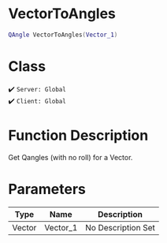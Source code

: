 # VectorToAngles
```lua
QAngle VectorToAngles(Vector_1)
```
# Class
✔️ `Server: Global`  
✔️ `Client: Global`  

# Function Description
Get Qangles (with no roll) for a Vector.
# Parameters
Type|Name|Description
--|--|--
Vector|Vector_1|No Description Set
